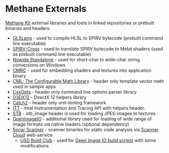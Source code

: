 # Methane Externals
[Methane Kit](https://github.com/egorodet/MethaneKit) external libraries and tools in linked repositories or prebuilt binaries and headers:
- [GLSLang](https://github.com/KhronosGroup/glslang) - used to compile HLSL to SPIRV bytecode (prebuilt command line executable)
- [SPIRV-Cross](https://github.com/KhronosGroup/SPIRV-Cross) - used to translate SPIRV bytecode to Metal shaders (used as prebuilt command line executable)
- [Nowide Standalone](https://github.com/nephatrine/nowide-standalone) - used for short-char to wide-char string conversions on Windows
- [CMRC](https://github.com/vector-of-bool/cmrc) - used for embedding shaders and textures into application binary
- [CML: The Configurable Math Library](https://github.com/demianmnave/CML) - header only template vector math used in sample apps
- [CxxOpts](https://github.com/jarro2783/cxxopts) - header only command line options parser library
- [D3DX12](https://github.com/Microsoft/DirectX-Graphics-Samples/tree/master/Libraries/D3DX12) - DirectX 12 helpers library
- [Catch2](https://github.com/catchorg/Catch2) - header only unit-testing framework
- [ITT](https://github.com/intel/IntelSEAPI/tree/master/ittnotify) - Intel Instrumentation and Tracing API with helpers header.
- [STB](https://github.com/nothings/stb) - stb_image header is used for loading JPEG images to textures
- [OpenImageIO](https://github.com/OpenImageIO/oiio) - additional library used for loading of wide range of image formats via native loaders (optional dependency)
- [Sonar Scanner](https://sonarcloud.io) - scanner binaries for static code analysis via [Scanner Cloud](https://sonarcloud.io/dashboard?id=egorodet_MethaneKit) web-service
  - [USD Build Club](https://github.com/vfxpro99/usd-build-club) - used for [Open Image IO build scripts](OpenImageIO/build) with some modifications
